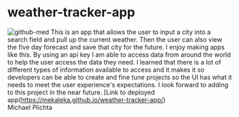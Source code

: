 # weather-tracker-app
![github-med](https://user-images.githubusercontent.com/58678985/75116519-73d05300-5626-11ea-8449-ac15d08e0ae7.png)
This is an app that allows the user to input a city into a search field and pull up the current weather. Then the user can also view the five day forecast and save that city for the future. I enjoy making apps like this. By using an api key I am able to access data from around the world to help the user access the data they need. I learned that there is a lot of different types of information available to access and it makes it so developers can be able to create and fine tune projects so the UI has what it needs to meet the user experience's expectations. I look forward to adding to this project in the near future. 
[Link to deployed app(https://mekaleka.github.io/weather-tracker-app/)<br>
Michael Plichta
